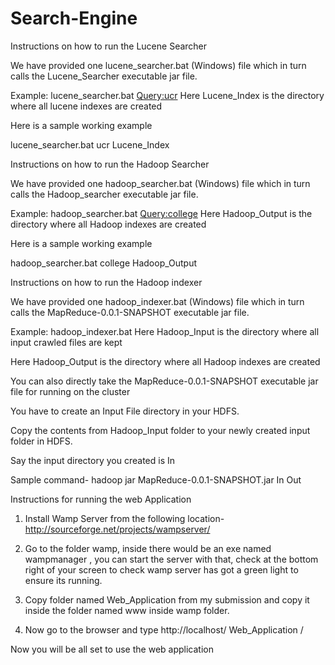 Search-Engine
=============

Instructions on how to run the Lucene Searcher


We have provided one lucene_searcher.bat (Windows) file which in turn calls the Lucene_Searcher executable jar file.

Example: lucene_searcher.bat <Query:ucr> <Lucene Index Directory: Lucene_index>
Here Lucene_Index is the directory where all lucene indexes are created

Here is a sample working example

lucene_searcher.bat  ucr  Lucene_Index



Instructions on how to run the Hadoop Searcher

We have provided one hadoop_searcher.bat (Windows) file which in turn calls the Hadoop_searcher executable jar file.

Example: hadoop_searcher.bat <Query:college> <Hadoop Index Directory: Hadoop_Output>
Here Hadoop_Output is the directory where all Hadoop indexes are created

Here is a sample working example

hadoop_searcher.bat college Hadoop_Output



Instructions on how to run the Hadoop indexer

We have provided one hadoop_indexer.bat (Windows) file which in turn calls the MapReduce-0.0.1-SNAPSHOT executable jar file.

Example: hadoop_indexer.bat <Hadoop Input: Hadoop_Input > <Hadoop Index Directory: Hadoop_Output>
Here Hadoop_Input is the directory where all input crawled files are kept

Here Hadoop_Output is the directory where all Hadoop indexes are created

You can also directly take the MapReduce-0.0.1-SNAPSHOT executable jar file for running on the cluster

You have to create an Input File directory in your HDFS.

Copy the contents from Hadoop_Input folder to your newly created input folder in HDFS.

Say the input directory you created is In

Sample command-
  hadoop jar   MapReduce-0.0.1-SNAPSHOT.jar  In  Out



Instructions for running the web Application

1) Install Wamp Server from the following location-
http://sourceforge.net/projects/wampserver/

2) Go to the folder wamp, inside there would be an exe named wampmanager , you can start the server with that, check at the bottom right of your screen to check wamp server has got a green light to ensure its running.

3) Copy folder named Web_Application from my submission and copy it inside the folder named www inside wamp folder.

4) Now go to the browser and type
http://localhost/ Web_Application /

Now you will be all set to use the web application



